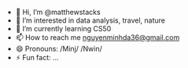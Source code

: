- 👋 Hi, I’m @matthewstacks
- 👀 I’m interested in data analysis, travel, nature
- 🌱 I’m currently learning CS50
- 📫 How to reach me nguyenminhda36@gmail.com
- 😄 Pronouns: /Minj/ /Nwin/
- ⚡ Fun fact: ...

<!---
matthewstacks/matthewstacks is a ✨ special ✨ repository because its `README.md` (this file) appears on your GitHub profile.
You can click the Preview link to take a look at your changes.
--->
